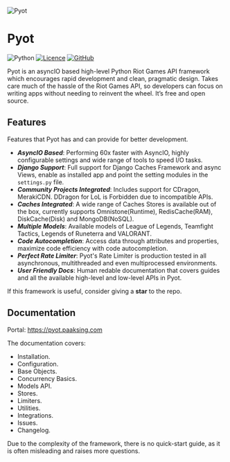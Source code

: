 ![Pyot](banner.jpg)
# Pyot
![Python](https://img.shields.io/badge/python-3670A0?style=for-the-badge&logo=python&logoColor=ffdd54)
[![Licence](https://img.shields.io/github/license/Ileriayo/markdown-badges?style=for-the-badge)](https://github.com/paaksing/pyot/blob/master/LICENSE)
[![GitHub](https://img.shields.io/badge/github-%23121011.svg?style=for-the-badge&logo=github&logoColor=white)](https://github.com/paaksing/pyot)

Pyot is an asyncIO based high-level Python Riot Games API framework which encourages rapid development and clean, pragmatic design. Takes care much of the hassle of the Riot Games API, so developers can focus on writing apps without needing to reinvent the wheel. It’s free and open source.

## Features

Features that Pyot has and can provide for better development.

- **_AsyncIO Based_**: Performing 60x faster with AsyncIO, highly configurable settings and wide range of tools to speed I/O tasks.
- **_Django Support_**: Full support for Django Caches Framework and async Views, enable as installed app and point the setting modules in the `settings.py` file.
- **_Community Projects Integrated_**: Includes support for CDragon, MerakiCDN. DDragon for LoL is Forbidden due to incompatible APIs.
- **_Caches Integrated_**: A wide range of Caches Stores is available out of the box, currently supports Omnistone(Runtime), RedisCache(RAM), DiskCache(Disk) and MongoDB(NoSQL).
- **_Multiple Models_**: Available models of League of Legends, Teamfight Tactics, Legends of Runeterra and VALORANT.
- **_Code Autocompletion_**: Access data through attributes and properties, maximize code efficiency with code autocompletion.
- **_Perfect Rate Limiter_**: Pyot's Rate Limiter is production tested in all asynchronous, multithreaded and even multiprocessed environments.
- **_User Friendly Docs_**: Human redable documentation that covers guides and all the available high-level and low-level APIs in Pyot.

If this framework is useful, consider giving a **star** to the repo.

## Documentation

Portal: <https://pyot.paaksing.com>

The documentation covers:

- Installation.
- Configuration.
- Base Objects.
- Concurrency Basics.
- Models API.
- Stores.
- Limiters.
- Utilities.
- Integrations.
- Issues.
- Changelog.

Due to the complexity of the framework, there is no quick-start guide, as it is often misleading and raises more questions.

